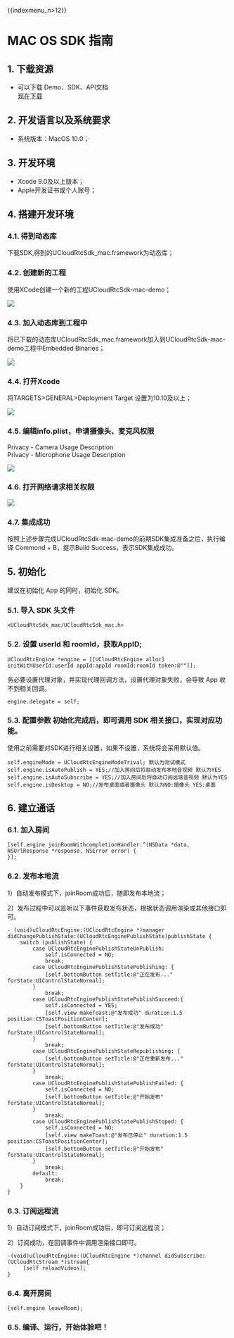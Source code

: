 {{indexmenu_n>12}}

# MAC OS SDK 指南

## 1. 下载资源

  - 可以下载 Demo、SDK、API文档  
    [现在下载](https://github.com/ucloud/urtc-mac-demo.git)

## 2. 开发语言以及系统要求
   
  - 系统版本：MacOS 10.0；         

## 3. 开发环境  

  - Xcode 9.0及以上版本；  
  - Apple开发证书或个人账号；  

## 4. 搭建开发环境  

### 4.1. 得到动态库

下载SDK,得到的UCloudRtcSdk\_mac.framework为动态库；    

### 4.2. 创建新的工程

使用XCode创建一个新的工程UCloudRtcSdk-mac-demo；   

![](/images/sdk/MACOS/4.2.png)

### 4.3. 加入动态库到工程中

将已下载的动态库UCloudRtcSdk\_mac.framework加入到UCloudRtcSdk-mac-demo工程中Embedded Binaries；    

![](/images/sdk/MACOS/4.3.png)

### 4.4. 打开Xcode

将TARGETS>GENERAL>Deployment Target 设置为10.10及以上；

![](/images/sdk/MACOS/4.4.png)

### 4.5. 编辑info.plist，申请摄像头、麦克风权限

Privacy - Camera Usage Description    
Privacy - Microphone Usage Description    

![](/images/sdk/MACOS/4.5.png)

### 4.6. 打开网络请求相关权限

![](/images/sdk/MACOS/4.6.png)

### 4.7. 集成成功

按照上述步骤完成UCloudRtcSdk-mac-demo的前期SDK集成准备之后，执行编译
Commond + B，提示Build Success，表示SDK集成成功。  

## 5. 初始化

建议在初始化 App 的同时，初始化 SDK。  

### 5.1. 导入 SDK 头文件  

```
<UCloudRtcSdk_mac/UCloudRtcSdk_mac.h>
```

### 5.2. 设置 userId 和 roomId，获取AppID;  

```
UCloudRtcEngine *engine = [[UCloudRtcEngine alloc]
initWithUserId:userId appId:appId roomId:roomId token:@""]];
```

务必要设置代理对象，并实现代理回调方法，设置代理对象失败，会导致 App 收不到相关回调。

```
engine.delegate = self;
```

### 5.3. 配置参数 初始化完成后，即可调用 SDK 相关接口，实现对应功能。 

使用之前需要对SDK进行相关设置，如果不设置，系统将会采用默认值。  

```
self.engineMode = UCloudRtcEngineModeTrival; 默认为测试模式
self.engine.isAutoPublish = YES;//加入房间后将自动发布本地音视频 默认为YES
self.engine.isAutoSubscribe = YES;//加入房间后将自动订阅远端音视频 默认为YES
self.engine.isDesktop = NO;//发布桌面或者摄像头 默认为NO:摄像头 YES:桌面
```

## 6. 建立通话

### 6.1. 加入房间

```
[self.engine joinRoomWithcompletionHandler:^(NSData *data, NSUrlResponse *response, NSError error) {
}];

```

### 6.2. 发布本地流  

1）自动发布模式下，joinRoom成功后，随即发布本地流；      

2）发布过程中可以监听以下事件获取发布状态，根据状态调用渲染或其他接口即可。      

```
- (void)uCloudRtcEngine:(UCloudRtcEngine *)manager didChangePublishState:(UCloudRtcEnginePublishState)publishState {
    switch (publishState) {
        case UCloudRtcEnginePublishStateUnPublish:
            self.isConnected = NO;
            break;
        case UCloudRtcEnginePublishStatePublishing: {
            [self.bottomButton setTitle:@"正在发布..." forState:UIControlStateNormal];
        }
            break;
        case UCloudRtcEnginePublishStatePublishSucceed:{
            self.isConnected = YES;
            [self.view makeToast:@"发布成功" duration:1.5 position:CSToastPositionCenter];
            [self.bottomButton setTitle:@"发布成功" forState:UIControlStateNormal];
        }
            break;
        case UCloudRtcEnginePublishStateRepublishing: {
            [self.bottomButton setTitle:@"正在重新发布..." forState:UIControlStateNormal];
        }
            break;
        case UCloudRtcEnginePublishStatePublishFailed: {
            self.isConnected = NO;
            [self.bottomButton setTitle:@"开始发布" forState:UIControlStateNormal];
        }
            break;
        case UCloudRtcEnginePublishStatePublishStoped: {
            self.isConnected = NO;
            [self.view makeToast:@"发布已停止" duration:1.5 position:CSToastPositionCenter];
            [self.bottomButton setTitle:@"开始发布" forState:UIControlStateNormal];
        }
            break;
        default:
            break;
    }
}
``` 

### 6.3. 订阅远程流  

1）自动订阅模式下，joinRoom成功后，即可订阅远程流；    

2）订阅成功，在回调事件中调用渲染接口即可。  

```
-(void)uCloudRtcEngine:(UCloudRtcEngine *)channel didSubscribe:(UCloudRtcStream *)stream{
     [self reloadVideos];
}
```

### 6.4. 离开房间

```
[self.engine leaveRoom];
```

### 6.5. 编译、运行，开始体验吧！
